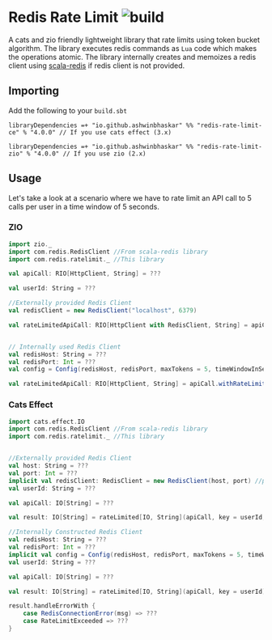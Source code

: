 # Redis Rate Limit ![build](https://github.com/ashwinbhaskar/redisclient-rate-limit/actions/workflows/scala.yml/badge.svg)
A cats and zio friendly lightweight library that rate limits using token bucket algorithm. The library executes redis commands as `Lua` code which makes the operations atomic. The library internally creates and memoizes a redis client using [scala-redis](https://github.com/debasishg/scala-redis) if redis client is not provided.

## Importing
Add the following to your `build.sbt`
```
libraryDependencies =+ "io.github.ashwinbhaskar" %% "redis-rate-limit-ce" % "4.0.0" // If you use cats effect (3.x)

libraryDependencies =+ "io.github.ashwinbhaskar" %% "redis-rate-limit-zio" % "4.0.0" // If you use zio (2.x)

```

## Usage

Let's take a look at a scenario where we have to rate limit an API call to 5 calls per user in a time window of 5 seconds.
### ZIO

```scala
import zio._
import com.redis.RedisClient //From scala-redis library
import com.redis.ratelimit._ //This library

val apiCall: RIO[HttpClient, String] = ???

val userId: String = ???

//Externally provided Redis Client
val redisClient = new RedisClient("localhost", 6379)

val rateLimitedApiCall: RIO[HttpClient with RedisClient, String] = apiCall.withRateLimit(key = userId, maxTokens = 5, timeWindowInSec = 5)


// Internally used Redis Client
val redisHost: String = ???
val redisPort: Int = ???
val config = Config(redisHost, redisPort, maxTokens = 5, timeWindowInSec = 5)

val rateLimitedApiCall: RIO[HttpClient, String] = apiCall.withRateLimit(key = userId, config)

```

### Cats Effect

```scala
import cats.effect.IO
import com.redis.RedisClient //From scala-redis library
import com.redis.ratelimit._ //This library


//Externally provided Redis Client
val host: String = ???
val port: Int = ???
implicit val redisClient: RedisClient = new RedisClient(host, port) //pass your own instance of redis client implicitely
val userId: String = ???

val apiCall: IO[String] = ???

val result: IO[String] = rateLimited[IO, String](apiCall, key = userId, maxTokens = 5, timeWindowInSec = 5)

//Internally Constructed Redis Client
val redisHost: String = ???
val redisPort: Int = ???
implicit val config = Config(redisHost, redisPort, maxTokens = 5, timeWindowInSec = 5)
val userId: String = ???

val apiCall: IO[String] = ???

val result: IO[String] = rateLimited[IO, String](apiCall, key = userId) //internally creates a redis client for the implicit config and keeps it in memory

result.handleErrorWith {
    case RedisConnectionError(msg) => ??? 
    case RateLimitExceeded => ???
}
```

